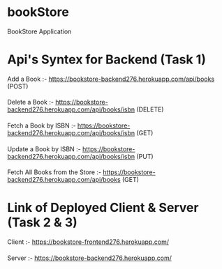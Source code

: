 # bookStore
BookStore Application

# Api's Syntex for Backend (Task 1)
Add a Book :- https://bookstore-backend276.herokuapp.com/api/books (POST)
####
Delete a Book :- https://bookstore-backend276.herokuapp.com/api/books/isbn (DELETE)
####
Fetch a Book by ISBN :- https://bookstore-backend276.herokuapp.com/api/books/isbn (GET)
####
Update a Book by ISBN :- https://bookstore-backend276.herokuapp.com/api/books/isbn (PUT)
####
Fetch All Books from the Store :- https://bookstore-backend276.herokuapp.com/api/books (GET)

# Link of Deployed Client & Server (Task 2 & 3)
Client :- https://bookstore-frontend276.herokuapp.com/
####
Server :- https://bookstore-backend276.herokuapp.com/

